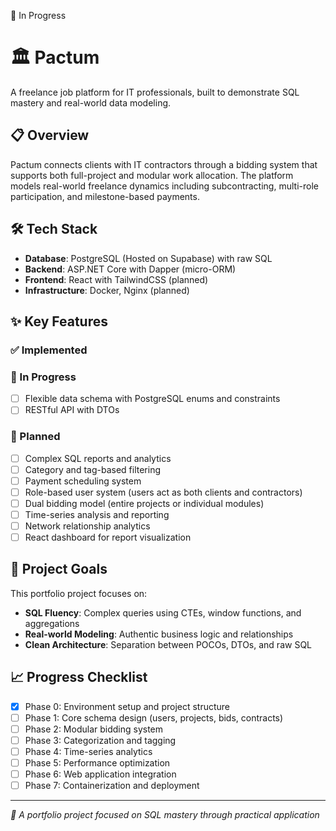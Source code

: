 🚧 In Progress

# 🏛️ Pactum

A freelance job platform for IT professionals, built to demonstrate SQL mastery and real-world data modeling.

## 📋 Overview

Pactum connects clients with IT contractors through a bidding system that supports both full-project and modular work allocation. The platform models real-world freelance dynamics including subcontracting, multi-role participation, and milestone-based payments.

## 🛠️ Tech Stack

- **Database**: PostgreSQL (Hosted on Supabase) with raw SQL
- **Backend**: ASP.NET Core with Dapper (micro-ORM)
- **Frontend**: React with TailwindCSS (planned)
- **Infrastructure**: Docker, Nginx (planned)

## ✨ Key Features

### ✅ Implemented

### 🚧 In Progress
- [ ] Flexible data schema with PostgreSQL enums and constraints
- [ ] RESTful API with DTOs

### 📅 Planned
- [ ] Complex SQL reports and analytics
- [ ] Category and tag-based filtering
- [ ] Payment scheduling system
- [ ] Role-based user system (users act as both clients and contractors)
- [ ] Dual bidding model (entire projects or individual modules)
- [ ] Time-series analysis and reporting
- [ ] Network relationship analytics
- [ ] React dashboard for report visualization

## 🎯 Project Goals

This portfolio project focuses on:
- **SQL Fluency**: Complex queries using CTEs, window functions, and aggregations
- **Real-world Modeling**: Authentic business logic and relationships
- **Clean Architecture**: Separation between POCOs, DTOs, and raw SQL

## 📈 Progress Checklist

- [x] Phase 0: Environment setup and project structure
- [ ] Phase 1: Core schema design (users, projects, bids, contracts)
- [ ] Phase 2: Modular bidding system
- [ ] Phase 3: Categorization and tagging
- [ ] Phase 4: Time-series analytics
- [ ] Phase 5: Performance optimization
- [ ] Phase 6: Web application integration
- [ ] Phase 7: Containerization and deployment

---

*🚀 A portfolio project focused on SQL mastery through practical application*